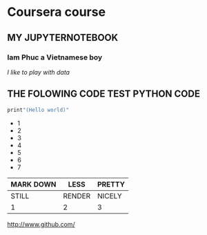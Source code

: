 # Coursera course
## MY JUPYTERNOTEBOOK
### Iam Phuc a Vietnamese boy

*I like to play with data*

## THE FOLOWING CODE TEST PYTHON CODE
```PYTHON
print"(Hello world)"
```

- 1
- 2
- 3
- 4
- 5
- 6
- 7
  
MARK DOWN | LESS | PRETTY
------------ | ------------- |------------
STILL| RENDER | NICELY
1 | 2 | 3

http://www.github.com/
